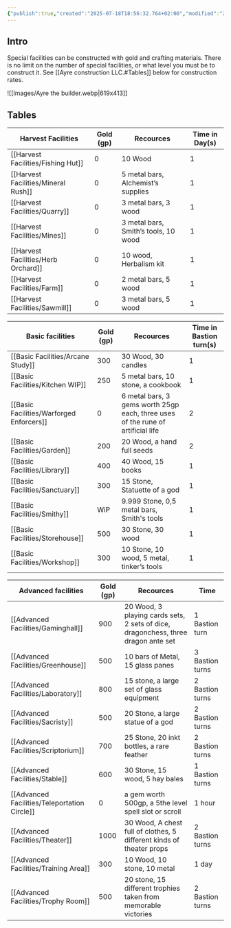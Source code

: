 ```yaml
---
{"publish":true,"created":"2025-07-18T18:56:32.764+02:00","modified":"2025-07-18T17:56:53.238+02:00","cssclasses":""}
---
```


## Intro
Special facilities can be constructed with gold and crafting materials. There is no limit on the number of special facilities, or what level you must be to construct it. See [[Ayre construction LLC.#Tables]] below for construction rates.

![[Images/Ayre the builder.webp|619x413]]

## Tables

| Harvest Facilities | Gold (gp) | Recources                            | Time in Day(s) |
| ------------------ | --------- | ------------------------------------ | -------------- |
| [[Harvest Facilities/Fishing Hut]]    | 0         | 10 Wood                              | 1              |
| [[Harvest Facilities/Mineral Rush]]   | 0         | 5 metal bars, Alchemist’s supplies   | 1              |
| [[Harvest Facilities/Quarry]]         | 0         | 3 metal bars, 3 wood                 | 1              |
| [[Harvest Facilities/Mines]]          | 0         | 3 metal bars, Smith’s tools, 10 wood | 1              |
| [[Harvest Facilities/Herb Orchard]]   | 0         | 10 wood, Herbalism kit               | 1              |
| [[Harvest Facilities/Farm]]           | 0         | 2 metal bars, 5 wood                 | 1              |
| [[Harvest Facilities/Sawmill]]        | 0         | 3 metal bars, 5 wood                 | 1              |

| Basic facilities        | Gold (gp) | Recources                                                                       | Time in Bastion turn(s) |
| ----------------------- | --------- | ------------------------------------------------------------------------------- | ----------------------- |
| [[Basic Facilities/Arcane Study]]        | 300       | 30 Wood, 30 candles                                                             | 1                       |
| [[Basic Facilities/Kitchen WIP]]         | 250       | 5 metal bars, 10 stone, a cookbook                                              | 1                       |
| [[Basic Facilities/Warforged Enforcers]] | 0         | 6 metal bars, 3 gems worth 25gp each, three uses of the rune of artificial life | 2                       |
| [[Basic Facilities/Garden]]              | 200       | 20 Wood, a hand full seeds                                                      | 2                       |
| [[Basic Facilities/Library]]             | 400       | 40 Wood, 15 books                                                               | 1                       |
| [[Basic Facilities/Sanctuary]]           | 300       | 15 Stone, Statuette of a god                                                    | 1                       |
| [[Basic Facilities/Smithy]]              | WiP       | 9.999 Stone, 0,5 metal bars, Smith's tools                                      | 1                       |
| [[Basic Facilities/Storehouse]]          | 500       | 30 Stone, 30 wood                                                               | 1                       |
| [[Basic Facilities/Workshop]]            | 300       | 10 Stone, 10 wood, 5 metal, tinker’s tools                                      | 1                       |

| Advanced facilities      | Gold (gp) | Recources                                                                         | Time            |
| ------------------------ | --------- | --------------------------------------------------------------------------------- | --------------- |
| [[Advanced Facilities/Gaminghall]]           | 900       | 20 Wood, 3 playing cards sets, 2 sets of dice, dragonchess, three dragon ante set | 1 Bastion turn  |
| [[Advanced Facilities/Greenhouse]]           | 500       | 10 bars of Metal, 15 glass panes                                                  | 3 Bastion turns |
| [[Advanced Facilities/Laboratory]]           | 800       | 15 stone, a large set of glass equipment                                          | 2 Bastion turns |
| [[Advanced Facilities/Sacristy]]             | 500       | 20 Stone, a large statue of a god                                                 | 2 Bastion turns |
| [[Advanced Facilities/Scriptorium]]          | 700       | 25 Stone, 20 inkt bottles, a rare feather                                         | 2 Bastion turns |
| [[Advanced Facilities/Stable]]               | 600       | 30 Stone, 15 wood, 5 hay bales                                                    | 1 Bastion turns |
| [[Advanced Facilities/Teleportation Circle]] | 0         | a gem worth 500gp, a 5the level spell slot or scroll                              | 1 hour          |
| [[Advanced Facilities/Theater]]              | 1000      | 30 Wood, A chest full of clothes, 5 different kinds of theater props              | 2 Bastion turns |
| [[Advanced Facilities/Training Area]]        | 300       | 10 Wood, 10 stone, 10 metal                                                       | 1 day           |
| [[Advanced Facilities/Trophy Room]]          | 500       | 20 stone, 15 different trophies taken from memorable victories                    | 2 Bastion turns |


